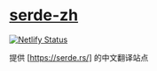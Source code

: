 # [serde-zh]([https://serde-zh.netlify.app])

[![Netlify Status](https://api.netlify.com/api/v1/badges/29dcdfcd-3367-45d7-bb6b-1a43b02aea88/deploy-status)](https://app.netlify.com/sites/serde-zh/deploys)

提供 [https://serde.rs/] 的中文翻译站点
